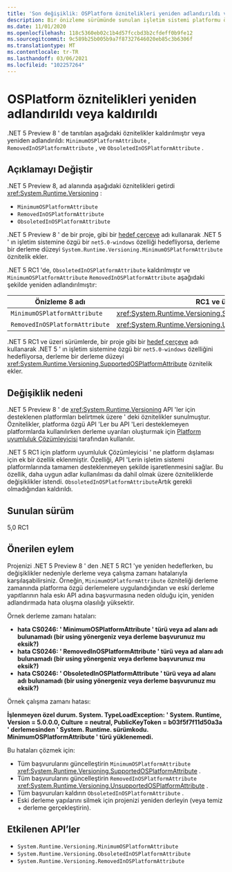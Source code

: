 ```yaml
---
title: 'Son değişiklik: OSPlatform öznitelikleri yeniden adlandırıldı veya kaldırıldı'
description: Bir önizleme sürümünde sunulan işletim sistemi platformu özniteliklerinin kaldırılmış veya yeniden adlandırılmakta olduğu çekirdek .NET kitaplıklarında .NET 5 ile ilgili son değişiklik hakkında bilgi edinin.
ms.date: 11/01/2020
ms.openlocfilehash: 118c5360eb02c1b4d57fccbd3b2cfdeff0b9fe12
ms.sourcegitcommit: 9c589b25b005b9a7f87327646020eb85c3b6306f
ms.translationtype: MT
ms.contentlocale: tr-TR
ms.lasthandoff: 03/06/2021
ms.locfileid: "102257264"
---
```

# <a name="osplatform-attributes-renamed-or-removed"></a>OSPlatform öznitelikleri yeniden adlandırıldı veya kaldırıldı

.NET 5 Preview 8 ' de tanıtılan aşağıdaki öznitelikler kaldırılmıştır veya yeniden adlandırıldı: `MinimumOSPlatformAttribute` , `RemovedInOSPlatformAttribute` , ve `ObsoletedInOSPlatformAttribute` .

## <a name="change-description"></a>Açıklamayı Değiştir

.NET 5 Preview 8, ad alanında aşağıdaki öznitelikleri getirdi <xref:System.Runtime.Versioning> :

- `MinimumOSPlatformAttribute`
- `RemovedInOSPlatformAttribute`
- `ObsoletedInOSPlatformAttribute`

.NET 5 Preview 8 ' de bir proje, gibi bir [hedef çerçeve](../../../../standard/frameworks.md) adı kullanarak .NET 5 ' ın işletim sistemine özgü bir `net5.0-windows` özelliği hedefliyorsa, derleme bir derleme düzeyi `System.Runtime.Versioning.MinimumOSPlatformAttribute` öznitelik ekler.

.NET 5 RC1 'de, `ObsoletedInOSPlatformAttribute` kaldırılmıştır ve `MinimumOSPlatformAttribute` `RemovedInOSPlatformAttribute` aşağıdaki şekilde yeniden adlandırılmıştır:

| Önizleme 8 adı | RC1 ve üzeri adı |
| - | - |
| `MinimumOSPlatformAttribute` | <xref:System.Runtime.Versioning.SupportedOSPlatformAttribute> |
| `RemovedInOSPlatformAttribute` | <xref:System.Runtime.Versioning.UnsupportedOSPlatformAttribute> |

.NET 5 RC1 ve üzeri sürümlerde, bir proje gibi bir [hedef çerçeve](../../../../standard/frameworks.md) adı kullanarak .NET 5 ' ın işletim sistemine özgü bir `net5.0-windows` özelliğini hedefliyorsa, derleme bir derleme düzeyi <xref:System.Runtime.Versioning.SupportedOSPlatformAttribute> öznitelik ekler.

## <a name="reason-for-change"></a>Değişiklik nedeni

.NET 5 Preview 8 ' de <xref:System.Runtime.Versioning> API 'ler için desteklenen platformları belirtmek üzere ' deki öznitelikler sunulmuştur. Öznitelikler, platforma özgü API 'Ler bu API 'Leri desteklemeyen platformlarda kullanılırken derleme uyarıları oluşturmak için [Platform uyumluluk Çözümleyicisi](../../code-analysis/5.0/ca1416-platform-compatibility-analyzer.md) tarafından kullanılır.

.NET 5 RC1 için platform uyumluluk Çözümleyicisi ' ne platform dışlaması için ek bir özellik eklenmiştir. Özelliği, API 'Lerin işletim sistemi platformlarında tamamen desteklenmeyen şekilde işaretlenmesini sağlar. Bu özellik, daha uygun adlar kullanılması da dahil olmak üzere özniteliklerde değişiklikler istendi. `ObsoletedInOSPlatformAttribute`Artık gerekli olmadığından kaldırıldı.

## <a name="version-introduced"></a>Sunulan sürüm

5,0 RC1

## <a name="recommended-action"></a>Önerilen eylem

Projenizi .NET 5 Preview 8 ' den .NET 5 RC1 'ye yeniden hedeflerken, bu değişiklikler nedeniyle derleme veya çalışma zamanı hatalarıyla karşılaşabilirsiniz. Örneğin, `MinimumOSPlatformAttribute` özniteliği derleme zamanında platforma özgü derlemelere uygulandığından ve eski derleme yapıtlarının hala eskı API adına başvurmasına neden olduğu için, yeniden adlandırmada hata oluşma olasılığı yüksektir.

Örnek derleme zamanı hataları:

- **hata CS0246: ' MinimumOSPlatformAttribute ' türü veya ad alanı adı bulunamadı (bir using yönergeniz veya derleme başvurunuz mu eksik?)**
- **hata CS0246: ' RemovedInOSPlatformAttribute ' türü veya ad alanı adı bulunamadı (bir using yönergeniz veya derleme başvurunuz mu eksik?)**
- **hata CS0246: ' ObsoletedInOSPlatformAttribute ' türü veya ad alanı adı bulunamadı (bir using yönergeniz veya derleme başvurunuz mu eksik?)**

Örnek çalışma zamanı hatası:

**İşlenmeyen özel durum. System. TypeLoadException: ' System. Runtime, Version = 5.0.0.0, Culture = neutral, PublicKeyToken = b03f5f7f11d50a3a ' derlemesinden ' System. Runtime. sürümkodu. MinimumOSPlatformAttribute ' türü yüklenemedi.**

Bu hataları çözmek için:

- Tüm başvurularını güncelleştirin `MinimumOSPlatformAttribute` <xref:System.Runtime.Versioning.SupportedOSPlatformAttribute> .
- Tüm başvurularını güncelleştirin `RemovedInOSPlatformAttribute` <xref:System.Runtime.Versioning.UnsupportedOSPlatformAttribute> .
- Tüm başvuruları kaldırın `ObsoletedInOSPlatformAttribute` .
- Eski derleme yapılarını silmek için projenizi yeniden derleyin (veya temiz + derleme gerçekleştirin).

## <a name="affected-apis"></a>Etkilenen API’ler

- `System.Runtime.Versioning.MinimumOSPlatformAttribute`
- `System.Runtime.Versioning.ObsoletedInOSPlatformAttribute`
- `System.Runtime.Versioning.RemovedInOSPlatformAttribute`

<!--

### Category

Core .NET libraries

### Affected APIs

- `T:System.Runtime.Versioning.MinimumOSPlatformAttribute`
- `T:System.Runtime.Versioning.ObsoletedInOSPlatformAttribute`
- `T:System.Runtime.Versioning.RemovedInOSPlatformAttribute`

-->

